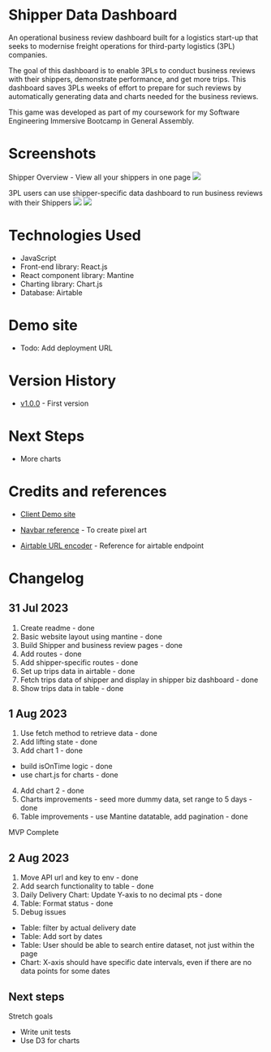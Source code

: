 # Shipper Data Dashboard

An operational business review dashboard built for a logistics start-up that seeks to modernise freight operations for third-party logistics (3PL) companies.

The goal of this dashboard is to enable 3PLs to conduct business reviews with their shippers, demonstrate performance, and get more trips. This dashboard saves 3PLs weeks of effort to prepare for such reviews by automatically generating data and charts needed for the business reviews.

This game was developed as part of my coursework for my Software Engineering Immersive Bootcamp in General Assembly.

# Screenshots

Shipper Overview - View all your shippers in one page
<img src="./assets/Screen1.png">

3PL users can use shipper-specific data dashboard to run business reviews with their Shippers
<img src="./assets/Screen2.png">
<img src="./assets/Screen3.png">

# Technologies Used

- JavaScript
- Front-end library: React.js
- React component library: Mantine
- Charting library: Chart.js
- Database: Airtable

# Demo site

- Todo: Add deployment URL

# Version History

- [v1.0.0][1] - First version

[1]: ...

# Next Steps

- More charts

# Credits and references

- [Client Demo site][5]
- [Navbar reference][6] - To create pixel art
- [Airtable URL encoder][7] - Reference for airtable endpoint

  [5]: https://dashboard.shipamiga.com/dashboard/recja2ANzmll7wqR5
  [6]: https://ui.mantine.dev/category/navbars#double-navbar
  [7]: https://codepen.io/airtable/full/MeXqOg?baseId=appPYAMvKJeeoDs8Y&tableId=tblghPYVFfkEZRIOE

# Changelog

## 31 Jul 2023

1. Create readme - done
2. Basic website layout using mantine - done
3. Build Shipper and business review pages - done
4. Add routes - done
5. Add shipper-specific routes - done
6. Set up trips data in airtable - done
7. Fetch trips data of shipper and display in shipper biz dashboard - done
8. Show trips data in table - done

## 1 Aug 2023

1. Use fetch method to retrieve data - done
2. Add lifting state - done
3. Add chart 1 - done

- build isOnTime logic - done
- use chart.js for charts - done

4. Add chart 2 - done
5. Charts improvements - seed more dummy data, set range to 5 days - done
6. Table improvements - use Mantine datatable, add pagination - done

MVP Complete

## 2 Aug 2023

1. Move API url and key to env - done
2. Add search functionality to table - done
3. Daily Delivery Chart: Update Y-axis to no decimal pts - done
4. Table: Format status - done
5. Debug issues

- Table: filter by actual delivery date
- Table: Add sort by dates
- Table: User should be able to search entire dataset, not just within the page
- Chart: X-axis should have specific date intervals, even if there are no data points for some dates

## Next steps

Stretch goals

- Write unit tests
- Use D3 for charts
